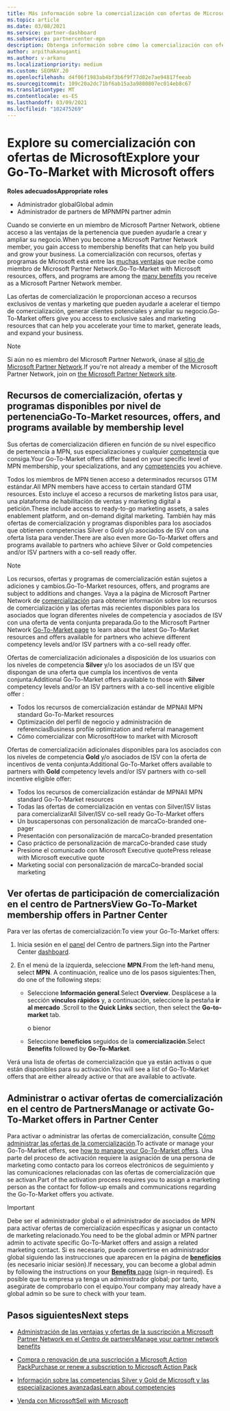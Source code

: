 ```yaml
---
title: Más información sobre la comercialización con ofertas de Microsoft
ms.topic: article
ms.date: 03/08/2021
ms.service: partner-dashboard
ms.subservice: partnercenter-mpn
description: Obtenga información sobre cómo la comercialización con ofertas de Microsoft puede ayudar a acelerar el tiempo de comercialización, generar clientes potenciales y ampliar su negocio.
author: arpithakanuganti
ms.author: v-arkanu
ms.localizationpriority: medium
ms.custom: SEOMAY.20
ms.openlocfilehash: d4f06f1983ab4bf3b6f9f77d02e7ae94817feeab
ms.sourcegitcommit: 109c20a2dc71bf6ab15a3a9880807ec014eb8c67
ms.translationtype: MT
ms.contentlocale: es-ES
ms.lasthandoff: 03/09/2021
ms.locfileid: "102475269"
---
```

# <a name="explore-your-go-to-market-with-microsoft-offers"></a><span data-ttu-id="9fa25-103">Explore su comercialización con ofertas de Microsoft</span><span class="sxs-lookup"><span data-stu-id="9fa25-103">Explore your Go-To-Market with Microsoft offers</span></span>

<span data-ttu-id="9fa25-104">**Roles adecuados**</span><span class="sxs-lookup"><span data-stu-id="9fa25-104">**Appropriate roles**</span></span>

- <span data-ttu-id="9fa25-105">Administrador global</span><span class="sxs-lookup"><span data-stu-id="9fa25-105">Global admin</span></span>
- <span data-ttu-id="9fa25-106">Administrador de partners de MPN</span><span class="sxs-lookup"><span data-stu-id="9fa25-106">MPN partner admin</span></span>

<span data-ttu-id="9fa25-107">Cuando se convierte en un miembro de Microsoft Partner Network, obtiene acceso a las ventajas de la pertenencia que pueden ayudarle a crear y ampliar su negocio.</span><span class="sxs-lookup"><span data-stu-id="9fa25-107">When you become a Microsoft Partner Network member, you gain access to membership benefits that can help you build and grow your business.</span></span> <span data-ttu-id="9fa25-108">La comercialización con recursos, ofertas y programas de Microsoft está entre las [muchas ventajas](https://partner.microsoft.com/manage-your-partner-network-benefits) que recibe como miembro de Microsoft Partner Network.</span><span class="sxs-lookup"><span data-stu-id="9fa25-108">Go-To-Market with Microsoft resources, offers, and programs are among the [many benefits](https://partner.microsoft.com/manage-your-partner-network-benefits) you receive as a Microsoft Partner Network member.</span></span>

<span data-ttu-id="9fa25-109">Las ofertas de comercialización le proporcionan acceso a recursos exclusivos de ventas y marketing que pueden ayudarle a acelerar el tiempo de comercialización, generar clientes potenciales y ampliar su negocio.</span><span class="sxs-lookup"><span data-stu-id="9fa25-109">Go-To-Market offers give you access to exclusive sales and marketing resources that can help you accelerate your time to market, generate leads, and expand your business.</span></span>

>[!NOTE]
><span data-ttu-id="9fa25-110">Si aún no es miembro del Microsoft Partner Network, únase al [sitio de Microsoft Partner Network](https://partner.microsoft.com/membership).</span><span class="sxs-lookup"><span data-stu-id="9fa25-110">If you're not already a member of the Microsoft Partner Network, join on [the Microsoft Partner Network site](https://partner.microsoft.com/membership).</span></span>

## <a name="go-to-market-resources-offers-and-programs-available-by-membership-level"></a><span data-ttu-id="9fa25-111">Recursos de comercialización, ofertas y programas disponibles por nivel de pertenencia</span><span class="sxs-lookup"><span data-stu-id="9fa25-111">Go-To-Market resources, offers, and programs available by membership level</span></span>

<span data-ttu-id="9fa25-112">Sus ofertas de comercialización difieren en función de su nivel específico de pertenencia a MPN, sus especializaciones y cualquier [competencia](learn-about-competencies.md) que consiga.</span><span class="sxs-lookup"><span data-stu-id="9fa25-112">Your Go-To-Market offers differ based on your specific level of MPN membership, your specializations, and any [competencies](learn-about-competencies.md) you achieve.</span></span>

<span data-ttu-id="9fa25-113">Todos los miembros de MPN tienen acceso a determinados recursos GTM estándar.</span><span class="sxs-lookup"><span data-stu-id="9fa25-113">All MPN members have access to certain standard GTM resources.</span></span> <span data-ttu-id="9fa25-114">Esto incluye el acceso a recursos de marketing listos para usar, una plataforma de habilitación de ventas y marketing digital a petición.</span><span class="sxs-lookup"><span data-stu-id="9fa25-114">These include access to ready-to-go marketing assets, a sales enablement platform, and on-demand digital marketing.</span></span> <span data-ttu-id="9fa25-115">También hay más ofertas de comercialización y programas disponibles para los asociados que obtienen competencias Silver o Gold y/o asociados de ISV con una oferta lista para vender.</span><span class="sxs-lookup"><span data-stu-id="9fa25-115">There are also even more Go-To-Market offers and programs available to partners who achieve Silver or Gold competencies and/or ISV partners with a co-sell ready offer.</span></span>

>[!NOTE]
><span data-ttu-id="9fa25-116">Los recursos, ofertas y programas de comercialización están sujetos a adiciones y cambios.</span><span class="sxs-lookup"><span data-stu-id="9fa25-116">Go-To-Market resources, offers, and programs are subject to additions and changes.</span></span> <span data-ttu-id="9fa25-117">Vaya a la página de Microsoft Partner Network de [comercialización](https://partner.microsoft.com/membership/go-to-market) para obtener información sobre los recursos de comercialización y las ofertas más recientes disponibles para los asociados que logran diferentes niveles de competencia y asociados de ISV con una oferta de venta conjunta preparada.</span><span class="sxs-lookup"><span data-stu-id="9fa25-117">Go to the Microsoft Partner Network [Go-To-Market page](https://partner.microsoft.com/membership/go-to-market) to learn about the latest Go-To-Market resources and offers available for partners who achieve different competency levels and/or ISV partners with a co-sell ready offer.</span></span>

<span data-ttu-id="9fa25-118">Ofertas de comercialización adicionales a disposición de los usuarios con los niveles de competencia **Silver** y/o los asociados de un ISV que dispongan de una oferta que cumpla los incentivos de venta conjunta:</span><span class="sxs-lookup"><span data-stu-id="9fa25-118">Additional Go-To-Market offers available to those with **Silver** competency levels and/or an ISV partners with a co-sell incentive eligible offer :</span></span>

- <span data-ttu-id="9fa25-119">Todos los recursos de comercialización estándar de MPN</span><span class="sxs-lookup"><span data-stu-id="9fa25-119">All MPN standard Go-To-Market resources</span></span>
- <span data-ttu-id="9fa25-120">Optimización del perfil de negocio y administración de referencias</span><span class="sxs-lookup"><span data-stu-id="9fa25-120">Business profile optimization and referral management</span></span>
- <span data-ttu-id="9fa25-121">Cómo comercializar con Microsoft</span><span class="sxs-lookup"><span data-stu-id="9fa25-121">How to market with Microsoft</span></span>

<span data-ttu-id="9fa25-122">Ofertas de comercialización adicionales disponibles para los asociados con los niveles de competencia **Gold** y/o asociados de ISV con la oferta de incentivos de venta conjunta:</span><span class="sxs-lookup"><span data-stu-id="9fa25-122">Additional Go-To-Market offers available to partners with **Gold** competency levels and/or ISV partners with co-sell incentive eligible offer:</span></span>

- <span data-ttu-id="9fa25-123">Todos los recursos de comercialización estándar de MPN</span><span class="sxs-lookup"><span data-stu-id="9fa25-123">All MPN standard Go-To-Market resources</span></span>
- <span data-ttu-id="9fa25-124">Todas las ofertas de comercialización en ventas con Silver/ISV listas para comercializar</span><span class="sxs-lookup"><span data-stu-id="9fa25-124">All Silver/ISV co-sell ready Go-To-Market offers</span></span>
- <span data-ttu-id="9fa25-125">Un buscapersonas con personalización de marca</span><span class="sxs-lookup"><span data-stu-id="9fa25-125">Co-branded one-pager</span></span>
- <span data-ttu-id="9fa25-126">Presentación con personalización de marca</span><span class="sxs-lookup"><span data-stu-id="9fa25-126">Co-branded presentation</span></span>
- <span data-ttu-id="9fa25-127">Caso práctico de personalización de marca</span><span class="sxs-lookup"><span data-stu-id="9fa25-127">Co-branded case study</span></span>
- <span data-ttu-id="9fa25-128">Presione el comunicado con Microsoft Executive quote</span><span class="sxs-lookup"><span data-stu-id="9fa25-128">Press release with Microsoft executive quote</span></span>
- <span data-ttu-id="9fa25-129">Marketing social con personalización de marca</span><span class="sxs-lookup"><span data-stu-id="9fa25-129">Co-branded social marketing</span></span>

## <a name="view-go-to-market-membership-offers-in-partner-center"></a><span data-ttu-id="9fa25-130">Ver ofertas de participación de comercialización en el centro de Partners</span><span class="sxs-lookup"><span data-stu-id="9fa25-130">View Go-To-Market membership offers in Partner Center</span></span>

<span data-ttu-id="9fa25-131">Para ver las ofertas de comercialización:</span><span class="sxs-lookup"><span data-stu-id="9fa25-131">To view your Go-To-Market offers:</span></span>

1. <span data-ttu-id="9fa25-132">Inicia sesión en el [panel](https://partner.microsoft.com/dashboard) del Centro de partners.</span><span class="sxs-lookup"><span data-stu-id="9fa25-132">Sign into the Partner Center [dashboard](https://partner.microsoft.com/dashboard).</span></span>

2. <span data-ttu-id="9fa25-133">En el menú de la izquierda, seleccione **MPN**.</span><span class="sxs-lookup"><span data-stu-id="9fa25-133">From the left-hand menu, select **MPN**.</span></span> <span data-ttu-id="9fa25-134">A continuación, realice uno de los pasos siguientes:</span><span class="sxs-lookup"><span data-stu-id="9fa25-134">Then, do one of the following steps:</span></span>

   - <span data-ttu-id="9fa25-135">Seleccione **Información general**.</span><span class="sxs-lookup"><span data-stu-id="9fa25-135">Select **Overview**.</span></span> <span data-ttu-id="9fa25-136">Desplácese a la sección **vínculos rápidos** y, a continuación, seleccione la pestaña **ir al mercado** .</span><span class="sxs-lookup"><span data-stu-id="9fa25-136">Scroll to the **Quick Links** section, then select the **Go-to-market** tab.</span></span>

     <span data-ttu-id="9fa25-137">o bien</span><span class="sxs-lookup"><span data-stu-id="9fa25-137">or</span></span>

   - <span data-ttu-id="9fa25-138">Seleccione **beneficios** seguidos de la **comercialización**.</span><span class="sxs-lookup"><span data-stu-id="9fa25-138">Select **Benefits** followed by **Go-To-Market**.</span></span>

<span data-ttu-id="9fa25-139">Verá una lista de ofertas de comercialización que ya están activas o que están disponibles para su activación.</span><span class="sxs-lookup"><span data-stu-id="9fa25-139">You will see a list of Go-To-Market offers that are either already active or that are available to activate.</span></span>

## <a name="manage-or-activate-go-to-market-offers-in-partner-center"></a><span data-ttu-id="9fa25-140">Administrar o activar ofertas de comercialización en el centro de Partners</span><span class="sxs-lookup"><span data-stu-id="9fa25-140">Manage or activate Go-To-Market offers in Partner Center</span></span>

<span data-ttu-id="9fa25-141">Para activar o administrar las ofertas de comercialización, consulte [Cómo administrar las ofertas de la comercialización](manage-your-partner-network-benefits.md#manage-go-to-market-offers).</span><span class="sxs-lookup"><span data-stu-id="9fa25-141">To activate or manage your Go-To-Market offers, see [how to manage your Go-To-Market offers](manage-your-partner-network-benefits.md#manage-go-to-market-offers).</span></span> <span data-ttu-id="9fa25-142">Una parte del proceso de activación requiere la asignación de una persona de marketing como contacto para los correos electrónicos de seguimiento y las comunicaciones relacionadas con las ofertas de comercialización que se activan.</span><span class="sxs-lookup"><span data-stu-id="9fa25-142">Part of the activation process requires you to assign a marketing person as the contact for follow-up emails and communications regarding the Go-To-Market offers you activate.</span></span>

>[!IMPORTANT]
><span data-ttu-id="9fa25-143">Debe ser el administrador global o el administrador de asociados de MPN para activar ofertas de comercialización específicas y asignar un contacto de marketing relacionado.</span><span class="sxs-lookup"><span data-stu-id="9fa25-143">You need to be the global admin or MPN partner admin to activate specific Go-To-Market offers and assign a related marketing contact.</span></span> <span data-ttu-id="9fa25-144">Si es necesario, puede convertirse en administrador global siguiendo las instrucciones que aparecen en la página de [ **beneficios**](https://partnercenter.microsoft.com/pcv/partnership/benefits) (es necesario iniciar sesión).</span><span class="sxs-lookup"><span data-stu-id="9fa25-144">If necessary, you can become a global admin by following the instructions on your [**Benefits** page](https://partnercenter.microsoft.com/pcv/partnership/benefits) (sign-in required).</span></span> <span data-ttu-id="9fa25-145">Es posible que tu empresa ya tenga un administrador global; por tanto, asegúrate de comprobarlo con el equipo.</span><span class="sxs-lookup"><span data-stu-id="9fa25-145">Your company may already have a global admin so be sure to check with your team.</span></span>

## <a name="next-steps"></a><span data-ttu-id="9fa25-146">Pasos siguientes</span><span class="sxs-lookup"><span data-stu-id="9fa25-146">Next steps</span></span>

- [<span data-ttu-id="9fa25-147">Administración de las ventajas y ofertas de la suscripción a Microsoft Partner Network en el Centro de partners</span><span class="sxs-lookup"><span data-stu-id="9fa25-147">Manage your partner network benefits</span></span>](manage-your-partner-network-benefits.md)

- [<span data-ttu-id="9fa25-148">Compra o renovación de una suscripción a Microsoft Action Pack</span><span class="sxs-lookup"><span data-stu-id="9fa25-148">Purchase or renew a subscription to Microsoft Action Pack</span></span>](mpn-get-action-pack.md)

- [<span data-ttu-id="9fa25-149">Información sobre las competencias Silver y Gold de Microsoft y las especializaciones avanzadas</span><span class="sxs-lookup"><span data-stu-id="9fa25-149">Learn about competencies</span></span>](learn-about-competencies.md)

- [<span data-ttu-id="9fa25-150">Venda con Microsoft</span><span class="sxs-lookup"><span data-stu-id="9fa25-150">Sell with Microsoft</span></span>](https://partner.microsoft.com/membership/sell-with-microsoft)
